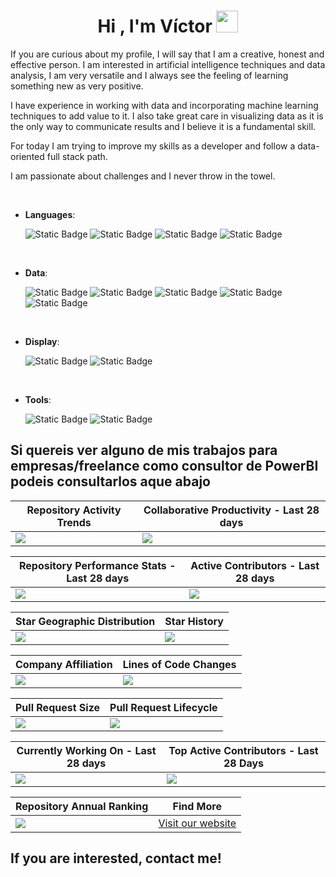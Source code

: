 <h1 align="center"><b>Hi , I'm Víctor  </b><img src="https://media.giphy.com/media/hvRJCLFzcasrR4ia7z/giphy.gif" width="35"></h1>


If you are curious about my profile, I will say that I am a creative, honest and effective person.
I am interested in artificial intelligence techniques and data analysis, I am very versatile and I always see the feeling of learning something new as very positive.

I have experience in working with data and incorporating machine learning techniques to add value to it. I also take great care in visualizing data as it is the only way to communicate results and I believe it is a fundamental skill.

For today I am trying to improve my skills as a developer and follow a data-oriented full stack path.

I am passionate about challenges and I never throw in the towel.


<br>

<p align="center">

- **Languages**:
  
  ![Static Badge](https://img.shields.io/badge/Python-b?style=for-the-badge&logo=python&logoColor=white&color=%233776AB)
  ![Static Badge](https://img.shields.io/badge/c-b?style=for-the-badge&logo=c&logoColor=white&color=%23A8B9CC)
  ![Static Badge](https://img.shields.io/badge/html5-b?style=for-the-badge&logo=html5&logoColor=white&color=%23E34F26)
  ![Static Badge](https://img.shields.io/badge/css3-b?style=for-the-badge&logo=css3&logoColor=white&color=%231572B6)
  

<br>

<p align="center">

- **Data**:

  ![Static Badge](https://img.shields.io/badge/r-b?style=for-the-badge&logo=r&logoColor=white&color=%23276DC3)
  ![Static Badge](https://img.shields.io/badge/mysql-b?style=for-the-badge&logo=mysql&logoColor=white&color=%234479A1)
  ![Static Badge](https://img.shields.io/badge/postgresql-b?style=for-the-badge&logo=postgresql&logoColor=white&color=%234169E1)
  ![Static Badge](https://img.shields.io/badge/mongodb-b?style=for-the-badge&logo=mongodb&logoColor=white&color=%2347A248)
  ![Static Badge](https://img.shields.io/badge/microsoft%20excel-b?style=for-the-badge&logo=microsoftexcel&logoColor=white&color=%23217346)

</p>

<br>


- **Display**:

  ![Static Badge](https://img.shields.io/badge/power%20bi-b?style=for-the-badge&logo=powerbi&logoColor=white&color=%23F2C811)
  ![Static Badge](https://img.shields.io/badge/qlik-b?style=for-the-badge&logo=qlik&logoColor=white&color=%23009848)


<br>

- **Tools**:

  ![Static Badge](https://img.shields.io/badge/git-b?style=for-the-badge&logo=git&logoColor=white&color=%23F05032)
  ![Static Badge](https://img.shields.io/badge/visual%20studio-b?style=for-the-badge&logo=visualstudiocode&logoColor=white&color=%23007ACC)

</p>




## Si quereis ver alguno de mis trabajos para empresas/freelance como consultor de PowerBI podeis consultarlos aque abajo




| Repository Activity Trends | Collaborative Productivity - Last 28 days |
| ----------- | ----------- |
|<img src="C:\Users\VICTOR\Documents\A_VAP\Power_BI\Imagenes\Final_Master.pnh" />|<img src="https://next.ossinsight.io/widgets/official/compose-last-28-days-collaborative-productivity/thumbnail.png?repo_id=41986369&image_size=auto" />|

| Repository Performance Stats - Last 28 days | Active Contributors - Last 28 days |
| ----------- | ----------- |
|<img src="https://next.ossinsight.io/widgets/official/compose-last-28-days-stats/thumbnail.png?repo_id=41986369&image_size=auto" />|<img src="https://next.ossinsight.io/widgets/official/compose-recent-active-contributors/thumbnail.png?repo_id=41986369&limit=100&image_size=auto"/>|

| Star Geographic Distribution | Star History |
| ----------- | ----------- |
|<img src="https://next.ossinsight.io/widgets/official/analyze-repo-stars-map/thumbnail.png?activity=stars&repo_id=41986369&image_size=auto" />|<img src="https://next.ossinsight.io/widgets/official/analyze-repo-stars-history/thumbnail.png?repo_id=41986369&image_size=auto" />|

| Company Affiliation | Lines of Code Changes |
| ----------- | ----------- |
|<img src="https://next.ossinsight.io/widgets/official/analyze-repo-company/thumbnail.png?activity=stars&repo_id=41986369&image_size=auto" />|<img src="https://next.ossinsight.io/widgets/official/analyze-repo-loc-per-month/thumbnail.png?repo_id=41986369&image_size=auto" />|

| Pull Request Size | Pull Request Lifecycle |
| ----------- | ----------- |
|<img src="https://next.ossinsight.io/widgets/official/analyze-repo-pull-requests-size-per-month/thumbnail.png?repo_id=41986369&image_size=auto" />|<img src="https://next.ossinsight.io/widgets/official/analyze-repo-pull-request-open-to-merged/thumbnail.png?repo_id=41986369&image_size=auto" />|

| Currently Working On - Last 28 days | Top Active Contributors - Last 28 Days |
| ----------- | ----------- |
|<img src="https://next.ossinsight.io/widgets/official/compose-currently-working-on/thumbnail.png?activity_type=all&user_id=12960671&image_size=auto" />|<img src="https://next.ossinsight.io/widgets/official/compose-recent-top-contributors/thumbnail.png?repo_id=41986369&image_size=auto" />|

| Repository Annual Ranking | Find More |
| ----------- | ----------- |
|<img src="https://next.ossinsight.io/widgets/official/collection-annually-ranking/thumbnail.png?activity=stars&collection_id=2&image_size=auto" />|<a href="https://next.ossinsight.io/widgets?utm_source=github&utm_medium=referral">Visit our website</a >|


## If you are interested, contact me! 

